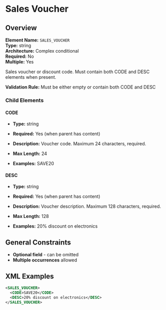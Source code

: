 # Sales Voucher

## Overview

**Element Name:** `SALES_VOUCHER`  
**Type:** string  
**Architecture:** Complex conditional  
**Required:** No  
**Multiple:** Yes  

Sales voucher or discount code. Must contain both CODE and DESC elements when present.


**Validation Rule:** Must be either empty or contain both CODE and DESC

### Child Elements

#### CODE

- **Type:** string
- **Required:** Yes (when parent has content)
- **Description:** Voucher code. Maximum 24 characters, required.

- **Max Length:** 24
- **Examples:** SAVE20

#### DESC

- **Type:** string
- **Required:** Yes (when parent has content)
- **Description:** Voucher description. Maximum 128 characters, required.

- **Max Length:** 128
- **Examples:** 20% discount on electronics


## General Constraints

- **Optional field** - can be omitted
- **Multiple occurrences** allowed

## XML Examples

```xml
<SALES_VOUCHER>
  <CODE>SAVE20</CODE>
  <DESC>20% discount on electronics</DESC>
</SALES_VOUCHER>
```




